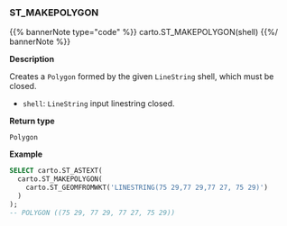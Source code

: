 ### ST_MAKEPOLYGON

{{% bannerNote type="code" %}}
carto.ST_MAKEPOLYGON(shell)
{{%/ bannerNote %}}

**Description**

Creates a `Polygon` formed by the given `LineString` shell, which must be closed.

* `shell`: `LineString` input linestring closed.

**Return type**

`Polygon`

**Example**

```sql
SELECT carto.ST_ASTEXT(
  carto.ST_MAKEPOLYGON(
    carto.ST_GEOMFROMWKT('LINESTRING(75 29,77 29,77 27, 75 29)')
  )
);
-- POLYGON ((75 29, 77 29, 77 27, 75 29))
```

